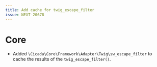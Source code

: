 ```yaml
---
title: Add cache for twig_escape_filter 
issue: NEXT-20678
---
```

# Core
* Added `\Cicada\Core\Framework\Adapter\Twig\sw_escape_filter` to cache the results of the `twig_escape_filter()`. 
